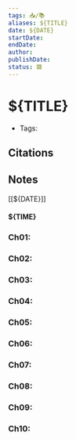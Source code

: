 ```yaml
---
tags: 📥️/📚️
aliases: ${TITLE}
date: ${DATE}
startDate:
endDate: 
author: 
publishDate:
status: 🟥
---
```


# ${TITLE}
- Tags:

## Citations


## Notes

[[${DATE}]] 
#### ${TIME}

### Ch01:

### Ch02:
### Ch03:
### Ch04:
### Ch05:
### Ch06:
### Ch07:
### Ch08:
### Ch09:
### Ch10:



